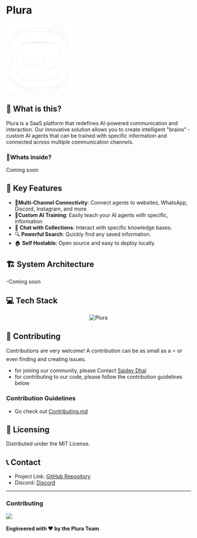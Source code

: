 # Plura

![Plura Logo](/apps/www/public/images/plura-logo.png)

## 👀 What is this?

Plura is a SaaS platform that redefines AI-powered communication and interaction. Our innovative solution allows you to create intelligent "brains" - custom AI agents that can be trained with specific information and connected across multiple communication channels.

### 🫣Whats inside?
  Coming soon 

## 🔑 Key Features
- 🔗**Multi-Channel Connectivity**: Connect agents to websites, WhatsApp, Discord, Instagram, and more
- 🧠**Custom AI Training**: Easily teach your AI agents with specific, information
- 💬 **Chat with Collections**: Interact with specific knowledge bases.
- 🔍 **Powerful Search**: Quickly find any saved information.
- 🏠 **Self Hostable**: Open source and easy to deploy locally.


## 🏗 System Architecture

-Coming soon

## 💻 Tech Stack

<div align="center">
<img src="https://tech-orbit.wontory.dev/api?title=&tech=Vercel,Next.js,Tailwind%20CSS,Node.js,GraphQL,PostgreSQL,Redis,Turborepo,TypeScript,React,Prisma&size=1350&duration=15" alt="Plura" width="400">
</div>


## 🤝 Contributing
Contributions are very welcome! A contribution can be as small as a ⭐ or even finding and creating issues.

- for joining our community, please Contact [Saidev Dhal](https://github.com/Skidgod4444/)
- for contributing to our code, please follow the contribution guidelines below

### Contribution Guidelines 
- Go check out [Contributing.md](https://github.com/SkidGod4444/plura/blob/main/CONTRIBUTING.md)


## 📄 Licensing

Distributed under the MIT License.

## 📞 Contact

- Project Link: [GitHub Repository](https://github.com/Skidgod4444/plura)
- Discord: [Discord](https://discord.gg/plura)
---

### Contributing

<a href="https://github.com/SkidGod4444/plura/graphs/contributors">
  <img src="https://contrib.rocks/image?repo=SkidGod4444/plura" />
</a>

**Engineered with ❤️ by the Plura Team**